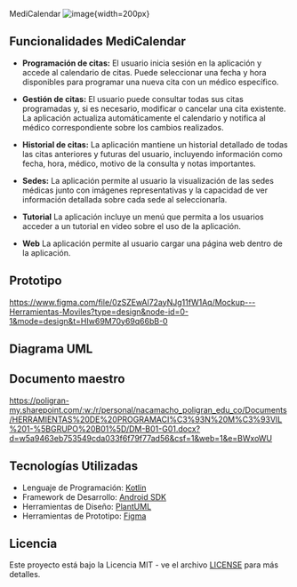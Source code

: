 MediCalendar
![image](https://github.com/Ncamacho2/MediCalendar/assets/41797822/ee12fccb-3b5a-4282-b0d6-df0831ec7a06){width=200px}

## Funcionalidades MediCalendar

- **Programación de citas:**
El usuario inicia sesión en la aplicación y accede al calendario de citas. Puede seleccionar una fecha y hora disponibles para programar una nueva cita con un médico específico.
- **Gestión de citas:**
El usuario puede consultar todas sus citas programadas y, si es necesario, modificar o cancelar una cita existente. La aplicación actualiza automáticamente el calendario y notifica al médico correspondiente sobre los cambios realizados.

- **Historial de citas:**
La aplicación mantiene un historial detallado de todas las citas anteriores y futuras del usuario, incluyendo información como fecha, hora, médico, motivo de la consulta y notas importantes.

- **Sedes:**
La aplicación permite al usuario la visualización de las sedes médicas junto con imágenes representativas y la capacidad de ver información detallada sobre cada sede al seleccionarla.

- **Tutorial**
La aplicación incluye un menú que permita a los usuarios acceder a un tutorial en video sobre el uso de la aplicación.

- **Web**
La aplicación permite al usuario cargar una página web dentro de la aplicación.

## Prototipo

https://www.figma.com/file/0zSZEwAl72ayNJg11fW1Aq/Mockup---Herramientas-Moviles?type=design&node-id=0-1&mode=design&t=HIw69M70y69q66bB-0

## Diagrama UML


## Documento maestro

https://poligran-my.sharepoint.com/:w:/r/personal/nacamacho_poligran_edu_co/Documents/HERRAMIENTAS%20DE%20PROGRAMACI%C3%93N%20M%C3%93VIL%201-%5BGRUPO%20B01%5D/DM-B01-G01.docx?d=w5a9463eb753549cda033f6f79f77ad56&csf=1&web=1&e=BWxoWU


## Tecnologías Utilizadas

- Lenguaje de Programación: [Kotlin]()
- Framework de Desarrollo: [Android SDK]()
- Herramientas de Diseño: [PlantUML](https://plantuml.com/)
- Herramientas de Prototipo: [Figma]()

## Licencia

Este proyecto está bajo la Licencia MIT - ve el archivo [LICENSE](LICENSE) para más detalles.
